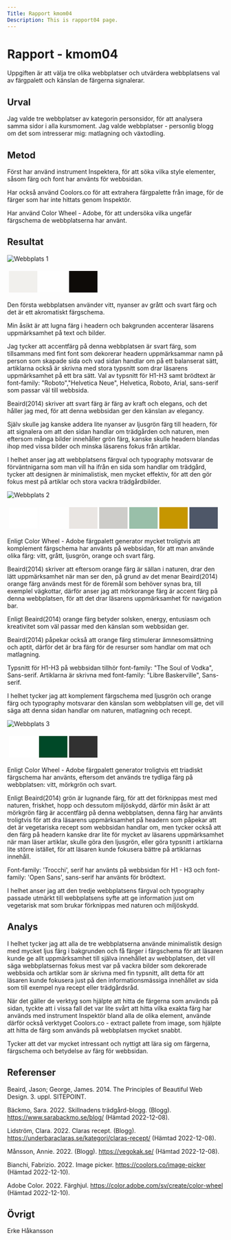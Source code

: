 ```yaml
---
Title: Rapport kmom04
Description: This is rapport04 page.
---
```


Rapport - kmom04
=======================
Uppgiften är att välja tre olika webbplatser och utvärdera webbplatsens val av färgpalett och känslan de färgerna signalerar.

Urval
-----------------------
Jag valde tre webbplatser av kategorin personsidor, för att analysera samma sidor i alla kursmoment.
Jag valde webbplatser - personlig blogg om det som intresserar mig: matlagning och växtodling.

Metod
-----------------------
Först har använd instrument Inspektera, för att söka vilka style elementer, såsom färg och font har använts för webbsidan.

Har också använd Coolors.co för att extrahera färgpalette från image, för de färger som har inte hittats genom Inspektör.

Har använd Color Wheel - Adobe, för att undersöka vilka ungefär färgschema de webbplatserna har använt.



Resultat
-----------------------

<img src= "%base_url%/image/webbplats1.png" alt="Webbplats 1">

<table style="border-spacing: 4px; border-collapse: separate">
<tr>
<td style="height: 50px; width: 50px; background-color: #f1f0ed">
<td style="height: 50px; width: 50px; background-color: #fefefe">
<td style="height: 50px; width: 50px; background-color: #0e0b08">
</tr>
</table>

Den första webbplatsen använder vitt, nyanser av grått och svart färg och det är ett akromatiskt färgschema.

Min åsikt är att lugna färg i headern och bakgrunden accenterar läsarens uppmärksamhet på text och bilder.

Jag tycker att accentfärg på denna webbplatsen är svart färg, som tillsammans med fint font som dekorerar headern uppmärksammar namn på person som skapade sida och vad sidan handlar om på ett balanserat sätt, artiklarna också är skrivna med stora typsnitt som drar läsarens uppmärksamhet på ett bra sätt. Val av typsnitt för H1-H3 samt brödtext är font-family: "Roboto","Helvetica Neue", Helvetica, Roboto, Arial, sans-serif som passar väl till webbsida.

Beaird(2014) skriver att svart färg är färg av kraft och elegans, och det håller jag med, för att denna webbsidan ger den känslan av elegancy.

Själv skulle jag kanske addera lite nyanser av ljusgrön färg till headern, för att signalera om att den sidan handlar om trädgården och naturen, men eftersom många bilder innehåller grön färg, kanske skulle headern blandas ihop med vissa bilder och minska läsarens fokus från artiklar.

I helhet anser jag att webbplatsens färgval och typography motsvarar de förväntnigarna som man vill ha ifrån en sida som handlar om trädgård, tycker att designen är minimalistisk, men mycket effektiv, för att den gör fokus mest på artiklar och stora vackra trädgårdbilder.



<img src= "%base_url%/image/webbplats2.png" alt="Webbplats 2">

<table style="border-spacing: 4px; border-collapse: separate">
<tr>
<td style="height: 50px; width: 50px; background-color: #ffffff">
<td style="height: 50px; width: 50px; background-color: #fefefe">
<td style="height: 50px; width: 50px; background-color: #eae6e3">
<td style="height: 50px; width: 50px; background-color: #cecdca">
<td style="height: 50px; width: 50px; background-color: #99bfa9">
<td style="height: 50px; width: 50px; background-color: #c69600">
<td style="height: 50px; width: 50px; background-color: #4e5768">
</tr>
</table>

Enligt Color Wheel - Adobe färgpalett generator mycket troligtvis att komplement färgschema har använts på webbsidan, för att man använde olika färg: vitt, grått, ljusgrön, orange och svart färg.

Beaird(2014) skriver att eftersom orange färg är sällan i naturen, drar den lätt uppmärksamhet när man ser den, på grund av det menar Beaird(2014) orange färg används mest för de föremål som behöver synas bra, till exemplel vägkottar, därför anser jag att mörkorange färg är accent färg på denna webbplatsen, för att det drar läsarens uppmärksamhet för navigation bar.

Enligt Beaird(2014) orange färg betyder solsken, energy, entusiasm och kreativitet som väl passar med den känslan som webbsidan ger. 

Beaird(2014) påpekar också att orange färg stimulerar ämnesomsättning och aptit, därför det är bra färg för de resurser som handlar om mat och matlagning.

Typsnitt för H1-H3 på webbsidan tillhör font-family: "The Soul of Vodka", Sans-serif.
Artiklarna är skrivna med font-family: "Libre Baskerville", Sans-serif.

I helhet tycker jag att komplement färgschema med ljusgrön och orange färg och typography motsvarar den känslan som webbplatsen vill ge, det vill säga att denna sidan handlar om naturen, matlagning och recept.


<img src= "%base_url%/image/webbplats3.png" alt="Webbplats 3">

<table style="border-spacing: 4px; border-collapse: separate">
<tr>
<td style="height: 50px; width: 50px; background-color: #ffffff">
<td style="height: 50px; width: 50px; background-color: #004928">
<td style="height: 50px; width: 50px; background-color: #313131">
</tr>
</table>

Enligt Color Wheel - Adobe färgpalett generator troligtvis ett triadiskt färgschema har använts, eftersom det används tre tydliga färg på webbplatsen: vitt, mörkgrön och svart.

Enligt Beaird(2014) grön är lugnande färg, för att det förknippas mest med naturen, friskhet, hopp och dessutom miljöskydd, därför min åsikt är att mörkgrön färg är accentfärg på denna webbplatsen, denna färg har använts troligtvis för att dra läsarens uppmärksamhet på headern som påpekar att det är vegetariska recept som webbsidan handlar om, men tycker också att den färg på headern kanske drar lite för mycket av läsarens uppmärksamhet när man läser artiklar, skulle göra den ljusgrön, eller göra typsnitt i artiklarna lite större istället, för att läsaren kunde fokusera bättre på artiklarnas innehåll.

Font-family: 'Trocchi', serif har använts på webbsidan för H1 - H3 och font-family: 'Open Sans', sans-serif har använts för brödtext.

I helhet anser jag att den tredje webbplatsens färgval och typography passade utmärkt till webbplatsens syfte att ge information just om vegetarisk mat som brukar förknippas med naturen och miljöskydd.


Analys
-----------------------

I helhet tycker jag att alla de tre webbplatserna använde minimalistik design med mycket ljus färg i bakgrunden och få färger i färgschema för att läsaren kunde ge allt uppmärksamhet till själva innehållet av webbplatsen, det vill säga webbplatsernas fokus mest var på vackra bilder som dekorerade webbsida och artiklar som är skrivna med fin typsnitt, allt detta för att läsaren kunde fokusera just på den informationsmässiga innehållet av sida som till exempel nya recept eller trädgårdsråd.

När det gäller de verktyg som hjälpte att hitta de färgerna som används på sidan, tyckte att i vissa fall det var lite svårt att hitta vilka exakta färg har används med instrument Inspektör bland alla de olika element, använde därför också verktyget Coolors.co - extract pallete from image, som hjälpte att hitta de färg som används på webbplatsen mycket snabbt.

Tycker att det var mycket intressant och nyttigt att lära sig om färgerna, färgschema och betydelse av färg för webbsidan.

Referenser
-----------------------

Beaird, Jason; George, James. 2014. The Principles of Beautiful Web Design. 3. uppl. SITEPOINT.

Bäckmo, Sara. 2022. Skillnadens trädgård-blogg. (Blogg). https://www.sarabackmo.se/blog/ (Hämtad 2022-12-08).

Lidström, Clara. 2022. Claras recept. (Blogg). https://underbaraclaras.se/kategori/claras-recept/ (Hämtad 2022-12-08).

Månsson, Annie. 2022. (Blogg). https://vegokak.se/ (Hämtad 2022-12-08).

Bianchi, Fabrizio. 2022. Image picker. https://coolors.co/image-picker (Hämtad 2022-12-10).

Adobe Color. 2022. Färghjul. https://color.adobe.com/sv/create/color-wheel (Hämtad 2022-12-10).

Övrigt
-----------------------

Erke Håkansson
